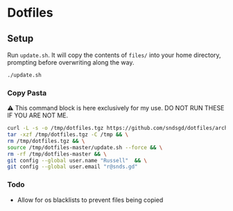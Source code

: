# Dotfiles


## Setup

Run `update.sh`. It will copy the contents of `files/` into your home directory,
prompting before overwriting along the way.

```sh
./update.sh
```


### Copy Pasta

:warning:   This command block is here exclusively for my use. DO NOT RUN THESE IF YOU ARE NOT ME.

```sh
curl -L -s -o /tmp/dotfiles.tgz https://github.com/sndsgd/dotfiles/archive/master.tar.gz && \
tar -xzf /tmp/dotfiles.tgz -C /tmp && \
rm /tmp/dotfiles.tgz && \
source /tmp/dotfiles-master/update.sh --force && \
rm -rf /tmp/dotfiles-master && \
git config --global user.name "Russell"  && \
git config --global user.email "r@snds.gd"
```

### Todo

- Allow for os blacklists to prevent files being copied
